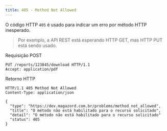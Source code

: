 ```yaml
---
title: 405 - Method Not Allowed
---
```


O código HTTP `405` é usado para indicar um erro por método HTTP inesperado. 

> Por exemplo, a API REST está esperando HTTP GET, mas HTTP PUT está sendo usado.

Requisição POST

```
PUT /reports/123845/download HTTP/1.1
Accept: application/pdf
```

Retorno HTTP

```
HTTP/1.1 405 Method Not Allowed
Content-Type: application/json

{
  "type": "https://dev.magazord.com.br/problems/method_not_allowed",
  "title": "O método não está habilitado para o recurso solicitado",
  "detail": "O método não está habilitado para o recurso solicitado"
  "status": 405
}
```
